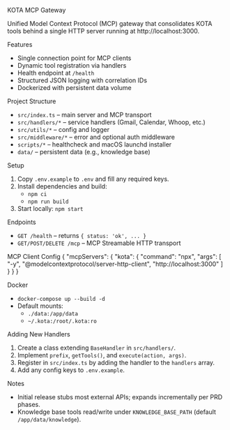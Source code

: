 KOTA MCP Gateway

Unified Model Context Protocol (MCP) gateway that consolidates KOTA tools behind a single HTTP server running at http://localhost:3000.

Features
- Single connection point for MCP clients
- Dynamic tool registration via handlers
- Health endpoint at `/health`
- Structured JSON logging with correlation IDs
- Dockerized with persistent data volume

Project Structure
- `src/index.ts` – main server and MCP transport
- `src/handlers/*` – service handlers (Gmail, Calendar, Whoop, etc.)
- `src/utils/*` – config and logger
- `src/middleware/*` – error and optional auth middleware
- `scripts/*` – healthcheck and macOS launchd installer
- `data/` – persistent data (e.g., knowledge base)

Setup
1. Copy `.env.example` to `.env` and fill any required keys.
2. Install dependencies and build:
   - `npm ci`
   - `npm run build`
3. Start locally: `npm start`

Endpoints
- `GET /health` – returns `{ status: 'ok', ... }`
- `GET/POST/DELETE /mcp` – MCP Streamable HTTP transport

MCP Client Config
{
  "mcpServers": {
    "kota": {
      "command": "npx",
      "args": [
        "-y",
        "@modelcontextprotocol/server-http-client",
        "http://localhost:3000"
      ]
    }
  }
}

Docker
- `docker-compose up --build -d`
- Default mounts:
  - `./data:/app/data`
  - `~/.kota:/root/.kota:ro`

Adding New Handlers
1. Create a class extending `BaseHandler` in `src/handlers/`.
2. Implement `prefix`, `getTools()`, and `execute(action, args)`.
3. Register in `src/index.ts` by adding the handler to the `handlers` array.
4. Add any config keys to `.env.example`.

Notes
- Initial release stubs most external APIs; expands incrementally per PRD phases.
- Knowledge base tools read/write under `KNOWLEDGE_BASE_PATH` (default `/app/data/knowledge`).

